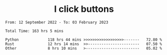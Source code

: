 <h1 align="center">
I click buttons
</h1>

<!--START_SECTION:waka-->

```text
From: 12 September 2022 - To: 03 February 2023

Total Time: 163 hrs 5 mins

Python             118 hrs 44 mins >>>>>>>>>>>>>>>>>>-------   72.80 %
Rust               12 hrs 14 mins  >>-----------------------   07.50 %
Other              8 hrs 10 mins   >------------------------   05.02 %
```

<!--END_SECTION:waka-->
